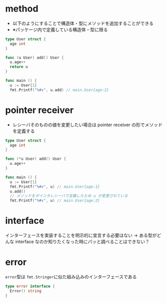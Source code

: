 # method
- 以下のようにすることで構造体・型にメソッドを追加することができる
- ※パッケージ内で定義している構造体・型に限る

```go
type User struct {
  age int
}

func (u User) add() User {
  u.age++
  return u
}

func main () {
  u := User{1}
  fmt.Printf("%#v", u.add) // main.User{age:2}
```

# pointer receiver
- レシーバそのものの値を変更したい場合は pointer receiver の形でメソッドを定義する

```go
type User struct {
  age int
}

func (*u User) add() User {
  u.age++
}

func main () {
  u := User{1}
  fmt.Printf("%#v", u) // main.User{age:1}
  u.add()
  // メソッドをポインタレシーバで定義したため u が変更されている
  fmt.Printf("%#v", u) // main.User{age:2}
```

# interface
インターフェースを実装することを明示的に宣言する必要はない
-> ある型がどんな interface なのか知りたくなった時にパッと調べることはできない？

# error
`error`型は `fmt.Stringer`に似た組み込みのインターフェースである
```go
type error interface {
  Error() string
}
```


